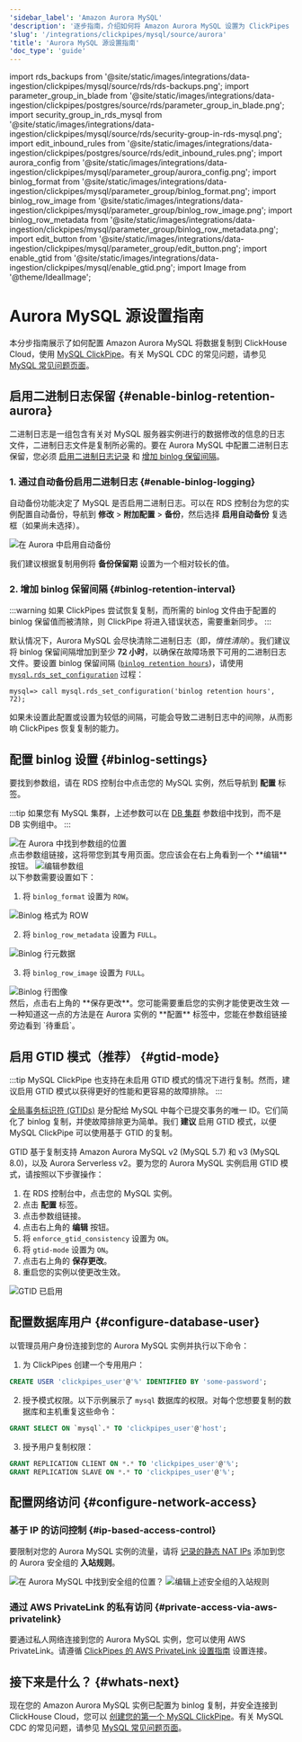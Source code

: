 ```yaml
---
'sidebar_label': 'Amazon Aurora MySQL'
'description': '逐步指南，介绍如何将 Amazon Aurora MySQL 设置为 ClickPipes 的源'
'slug': '/integrations/clickpipes/mysql/source/aurora'
'title': 'Aurora MySQL 源设置指南'
'doc_type': 'guide'
---
```


import rds_backups from '@site/static/images/integrations/data-ingestion/clickpipes/mysql/source/rds/rds-backups.png';
import parameter_group_in_blade from '@site/static/images/integrations/data-ingestion/clickpipes/postgres/source/rds/parameter_group_in_blade.png';
import security_group_in_rds_mysql from '@site/static/images/integrations/data-ingestion/clickpipes/mysql/source/rds/security-group-in-rds-mysql.png';
import edit_inbound_rules from '@site/static/images/integrations/data-ingestion/clickpipes/postgres/source/rds/edit_inbound_rules.png';
import aurora_config from '@site/static/images/integrations/data-ingestion/clickpipes/mysql/parameter_group/aurora_config.png';
import binlog_format from '@site/static/images/integrations/data-ingestion/clickpipes/mysql/parameter_group/binlog_format.png';
import binlog_row_image from '@site/static/images/integrations/data-ingestion/clickpipes/mysql/parameter_group/binlog_row_image.png';
import binlog_row_metadata from '@site/static/images/integrations/data-ingestion/clickpipes/mysql/parameter_group/binlog_row_metadata.png';
import edit_button from '@site/static/images/integrations/data-ingestion/clickpipes/mysql/parameter_group/edit_button.png';
import enable_gtid from '@site/static/images/integrations/data-ingestion/clickpipes/mysql/enable_gtid.png';
import Image from '@theme/IdealImage';


# Aurora MySQL 源设置指南

本分步指南展示了如何配置 Amazon Aurora MySQL 将数据复制到 ClickHouse Cloud，使用 [MySQL ClickPipe](../index.md)。有关 MySQL CDC 的常见问题，请参见 [MySQL 常见问题页面](/integrations/data-ingestion/clickpipes/mysql/faq.md)。

## 启用二进制日志保留 {#enable-binlog-retention-aurora}

二进制日志是一组包含有关对 MySQL 服务器实例进行的数据修改的信息的日志文件，二进制日志文件是复制所必需的。要在 Aurora MySQL 中配置二进制日志保留，您必须 [启用二进制日志记录](#enable-binlog-logging) 和 [增加 binlog 保留间隔](#binlog-retention-interval)。

### 1. 通过自动备份启用二进制日志 {#enable-binlog-logging}

自动备份功能决定了 MySQL 是否启用二进制日志。可以在 RDS 控制台为您的实例配置自动备份，导航到 **修改** > **附加配置** > **备份**，然后选择 **启用自动备份** 复选框（如果尚未选择）。

<Image img={rds_backups} alt="在 Aurora 中启用自动备份" size="lg" border/>

我们建议根据复制用例将 **备份保留期** 设置为一个相对较长的值。

### 2. 增加 binlog 保留间隔 {#binlog-retention-interval}

:::warning
如果 ClickPipes 尝试恢复复制，而所需的 binlog 文件由于配置的 binlog 保留值而被清除，则 ClickPipe 将进入错误状态，需要重新同步。
:::

默认情况下，Aurora MySQL 会尽快清除二进制日志（即，_惰性清除_）。我们建议将 binlog 保留间隔增加到至少 **72 小时**，以确保在故障场景下可用的二进制日志文件。要设置 binlog 保留间隔 ([`binlog retention hours`](https://docs.aws.amazon.com/AmazonRDS/latest/AuroraUserGuide/mysql-stored-proc-configuring.html#mysql_rds_set_configuration-usage-notes.binlog-retention-hours))，请使用 [`mysql.rds_set_configuration`](https://docs.aws.amazon.com/AmazonRDS/latest/AuroraUserGuide/mysql-stored-proc-configuring.html#mysql_rds_set_configuration) 过程：

[//]: # "NOTE Most CDC providers recommend the maximum retention period for Aurora RDS (7 days/168 hours). Since this has an impact on disk usage, we conservatively recommend a minimum of 3 days/72 hours."

```text
mysql=> call mysql.rds_set_configuration('binlog retention hours', 72);
```

如果未设置此配置或设置为较低的间隔，可能会导致二进制日志中的间隙，从而影响 ClickPipes 恢复复制的能力。

## 配置 binlog 设置 {#binlog-settings}

要找到参数组，请在 RDS 控制台中点击您的 MySQL 实例，然后导航到 **配置** 标签。

:::tip
如果您有 MySQL 集群，上述参数可以在 [DB 集群](https://docs.aws.amazon.com/AmazonRDS/latest/AuroraUserGuide/USER_WorkingWithParamGroups.CreatingCluster.html) 参数组中找到，而不是 DB 实例组中。
:::

<Image img={aurora_config} alt="在 Aurora 中找到参数组的位置" size="lg" border/>

<br/>
点击参数组链接，这将带您到其专用页面。您应该会在右上角看到一个 **编辑** 按钮。

<Image img={edit_button} alt="编辑参数组" size="lg" border/>

<br/>
以下参数需要设置如下：

1. 将 `binlog_format` 设置为 `ROW`。

<Image img={binlog_format} alt="Binlog 格式为 ROW" size="lg" border/>

2. 将 `binlog_row_metadata` 设置为 `FULL`。

<Image img={binlog_row_metadata} alt="Binlog 行元数据" size="lg" border/>

3. 将 `binlog_row_image` 设置为 `FULL`。

<Image img={binlog_row_image} alt="Binlog 行图像" size="lg" border/>

<br/>
然后，点击右上角的 **保存更改**。您可能需要重启您的实例才能使更改生效 — 一种知道这一点的方法是在 Aurora 实例的 **配置** 标签中，您能在参数组链接旁边看到 `待重启`。

## 启用 GTID 模式（推荐） {#gtid-mode}

:::tip
MySQL ClickPipe 也支持在未启用 GTID 模式的情况下进行复制。然而，建议启用 GTID 模式以获得更好的性能和更容易的故障排除。
:::

[全局事务标识符 (GTIDs)](https://dev.mysql.com/doc/refman/8.0/en/replication-gtids.html) 是分配给 MySQL 中每个已提交事务的唯一 ID。它们简化了 binlog 复制，并使故障排除更为简单。我们 **建议** 启用 GTID 模式，以便 MySQL ClickPipe 可以使用基于 GTID 的复制。

GTID 基于复制支持 Amazon Aurora MySQL v2 (MySQL 5.7) 和 v3 (MySQL 8.0)，以及 Aurora Serverless v2。要为您的 Aurora MySQL 实例启用 GTID 模式，请按照以下步骤操作：

1. 在 RDS 控制台中，点击您的 MySQL 实例。
2. 点击 **配置** 标签。
3. 点击参数组链接。
4. 点击右上角的 **编辑** 按钮。
5. 将 `enforce_gtid_consistency` 设置为 `ON`。
6. 将 `gtid-mode` 设置为 `ON`。
7. 点击右上角的 **保存更改**。
8. 重启您的实例以使更改生效。

<Image img={enable_gtid} alt="GTID 已启用" size="lg" border/>

## 配置数据库用户 {#configure-database-user}

以管理员用户身份连接到您的 Aurora MySQL 实例并执行以下命令：

1. 为 ClickPipes 创建一个专用用户：

```sql
CREATE USER 'clickpipes_user'@'%' IDENTIFIED BY 'some-password';
```

2. 授予模式权限。以下示例展示了 `mysql` 数据库的权限。对每个您想要复制的数据库和主机重复这些命令：

```sql
GRANT SELECT ON `mysql`.* TO 'clickpipes_user'@'host';
```

3. 授予用户复制权限：

```sql
GRANT REPLICATION CLIENT ON *.* TO 'clickpipes_user'@'%';
GRANT REPLICATION SLAVE ON *.* TO 'clickpipes_user'@'%';
```

## 配置网络访问 {#configure-network-access}

### 基于 IP 的访问控制 {#ip-based-access-control}

要限制对您的 Aurora MySQL 实例的流量，请将 [记录的静态 NAT IPs](../../index.md#list-of-static-ips) 添加到您的 Aurora 安全组的 **入站规则**。

<Image img={security_group_in_rds_mysql} alt="在 Aurora MySQL 中找到安全组的位置？" size="lg" border/>

<Image img={edit_inbound_rules} alt="编辑上述安全组的入站规则" size="lg" border/>

### 通过 AWS PrivateLink 的私有访问 {#private-access-via-aws-privatelink}

要通过私人网络连接到您的 Aurora MySQL 实例，您可以使用 AWS PrivateLink。请遵循 [ClickPipes 的 AWS PrivateLink 设置指南](/knowledgebase/aws-privatelink-setup-for-clickpipes) 设置连接。

## 接下来是什么？ {#whats-next}

现在您的 Amazon Aurora MySQL 实例已配置为 binlog 复制，并安全连接到 ClickHouse Cloud，您可以 [创建您的第一个 MySQL ClickPipe](/integrations/clickpipes/mysql/#create-your-clickpipe)。有关 MySQL CDC 的常见问题，请参见 [MySQL 常见问题页面](/integrations/data-ingestion/clickpipes/mysql/faq.md)。
